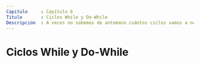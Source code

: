 ```yaml
---
Capitulo     : Capítulo 6
Titulo       : Ciclos While y Do-While
Descripción  : A veces no sabemos de antemano cuántos ciclos vamos a necesitar.  En esos casos, podemos usar una estructura diferente: un ciclo while.
---
```


# Ciclos While y Do-While
